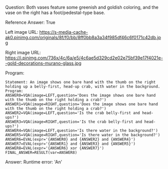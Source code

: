 Question: Both vases feature some greenish and goldish coloring, and the vase on the right has a foot/pedestal-type base.

Reference Answer: True

Left image URL: https://s-media-cache-ak0.pinimg.com/originals/8f/f0/bb/8ff0bb8a3a34f985df46c6f0171c42db.jpg

Right image URL: https://i.pinimg.com/736x/4c/6a/e5/4c6ae5d329cd2e02e75bf39e17f4021e--gold-decorations-murano-glass.jpg

Program:

```
Statement: An image shows one bare hand with the thumb on the right holding up a belly-first, head-up crab, with water in the background.
Program:
ANSWER0=VQA(image=LEFT,question='Does the image shows one bare hand with the thumb on the right holding a crab?')
ANSWER1=VQA(image=RIGHT,question='Does the image shows one bare hand with the thumb on the right holding a crab?')
ANSWER2=VQA(image=LEFT,question='Is the crab belly-first and head-ups?')
ANSWER3=VQA(image=RIGHT,question='Is the crab belly-first and head-ups?')
ANSWER4=VQA(image=LEFT,question='Is there water in the background?')
ANSWER5=VQA(image=RIGHT,question='Is there water in the background?')
ANSWER6=EVAL(expr='{ANSWER0} and {ANSWER2} and {ANSWER4}')
ANSWER7=EVAL(expr='{ANSWER1} and {ANSWER3} and {ANSWER5}')
ANSWER8=EVAL(expr='{ANSWER6} xor {ANSWER7}')
FINAL_ANSWER=RESULT(var=ANSWER8)
```
Answer: Runtime error: 'An'

